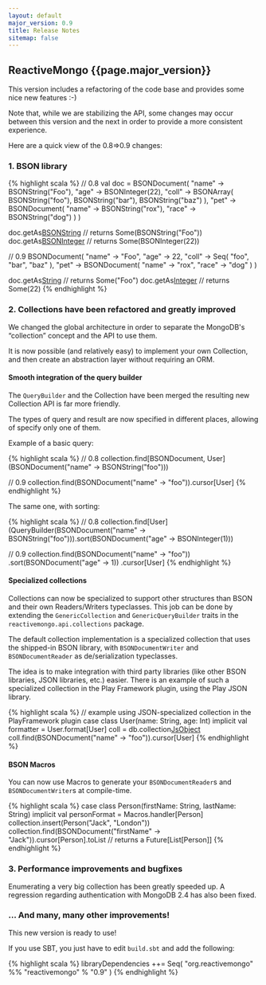 ```yaml
---
layout: default
major_version: 0.9
title: Release Notes
sitemap: false
---
```


## ReactiveMongo {{page.major_version}}

This version includes a refactoring of the code base and provides some nice new features :-)

Note that, while we are stabilizing the API, some changes may occur between this version and the next in order to provide a more consistent experience.

Here are a quick view of the 0.8⇒0.9 changes:

### 1. BSON library

{% highlight scala %}
// 0.8
val doc = BSONDocument(
  "name" -> BSONString("Foo"),
  "age" -> BSONInteger(22),
  "coll" -> BSONArray(
    BSONString("foo"),
    BSONString("bar"),
    BSONString("baz")
  ),
  "pet" -> BSONDocument(
    "name" -> BSONString("rox"),
    "race" -> BSONString("dog")
  )
)

doc.getAs[BSONString]("name") // returns Some(BSONString("Foo"))
doc.getAs[BSONInteger]("age") // returns Some(BSONInteger(22))

// 0.9
BSONDocument(
  "name" -> "Foo",
  "age" -> 22,
  "coll" -> Seq(
    "foo",
    "bar",
    "baz"
  ),
  "pet" -> BSONDocument(
    "name" -> "rox",
    "race" -> "dog"
  )
)

doc.getAs[String]("name") // returns Some("Foo")
doc.getAs[Integer]("age") // returns Some(22)
{% endhighlight %}


### 2. Collections have been refactored and greatly improved

We changed the global architecture in order to separate the MongoDB's “collection” concept and the API to use them.

It is now possible (and relatively easy) to implement your own Collection, and then create an abstraction layer without requiring an ORM.

#### Smooth integration of the query builder

The `QueryBuilder` and the Collection have been merged the resulting new Collection API is far more friendly.

The types of query and result are now specified in different places, allowing of specify only one of them.

Example of a basic query:

{% highlight scala %}
// 0.8
collection.find[BSONDocument, User](BSONDocument("name" -> BSONString("foo")))

// 0.9
collection.find(BSONDocument("name" -> "foo")).cursor[User]
{% endhighlight %}

The same one, with sorting:

{% highlight scala %}
// 0.8
collection.find[User](QueryBuilder(BSONDocument("name" -> BSONString("foo"))).sort(BSONDocument("age" -> BSONInteger(1)))

// 0.9
collection.find(BSONDocument("name" -> "foo"))
          .sort(BSONDocument("age" -> 1))
          .cursor[User]
{% endhighlight %}

#### Specialized collections

Collections can now be specialized to support other structures than BSON and their own Readers/Writers typeclasses. This job can be done by extending the `GenericCollection` and `GenericQueryBuilder` traits in the `reactivemongo.api.collections` package.

The default collection implementation is a specialized collection that uses the shipped-in BSON library, with `BSONDocumentWriter` and `BSONDocumentReader` as de/serialization typeclasses.

The idea is to make integration with third party libraries (like other BSON libraries, JSON libraries, etc.) easier. There is an example of such a specialized collection in the Play Framework plugin, using the Play JSON library.

{% highlight scala %}
// example using JSON-specialized collection in the PlayFramework plugin
case class User(name: String, age: Int)
implicit val formatter = User.format[User]
coll = db.collection[JsObject]("users")
coll.find(BSONDocument("name" -> "foo")).cursor[User]
{% endhighlight %}

#### BSON Macros

You can now use Macros to generate your `BSONDocumentReader`s and `BSONDocumentWriter`s at compile-time.

{% highlight scala %}
case class Person(firstName: String, lastName: String)
implicit val personFormat = Macros.handler[Person]
collection.insert(Person("Jack", "London"))
collection.find(BSONDocument("firstName" -> "Jack")).cursor[Person].toList // returns a Future[List[Person]]
{% endhighlight %}


### 3. Performance improvements and bugfixes

Enumerating a very big collection has been greatly speeded up. A regression regarding authentication with MongoDB 2.4 has also been fixed.

### … And many, many other improvements!

This new version is ready to use!

If you use SBT, you just have to edit `build.sbt` and add the following:

{% highlight scala %}
libraryDependencies ++= Seq(
  "org.reactivemongo" %% "reactivemongo" % "0.9"
)
{% endhighlight %}